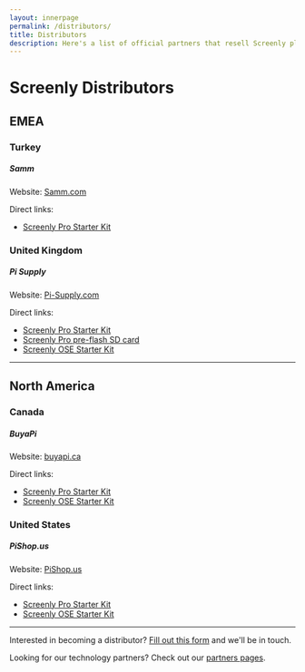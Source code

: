 ```yaml
---
layout: innerpage
permalink: /distributors/
title: Distributors
description: Here's a list of official partners that resell Screenly players.
---
```


# Screenly Distributors

## EMEA

### Turkey

##### Samm

Website: [Samm.com](http://www.samm.com/)

Direct links:

 * [Screenly Pro Starter Kit](http://www.samm.com/en/product/1615/screenly-pro-kit-digital-signage.html)

### United Kingdom

##### Pi Supply

Website: [Pi-Supply.com](https://www.pi-supply.com/)

Direct links:

 * [Screenly Pro Starter Kit](https://www.pi-supply.com/product/screenly-pro-digital-signage-starter-kit/)
 * [Screenly Pro pre-flash SD card](https://www.pi-supply.com/product/screenly-software-sd-cards-pro-and-ose/)
 * [Screenly OSE Starter Kit](https://www.pi-supply.com/product/screenly-open-source-edition-digital-signage-starter-kit/)

---

## North America

### Canada

##### BuyaPi

Website: [buyapi.ca](https://www.buyapi.ca/)

Direct links:

 * [Screenly Pro Starter Kit](https://www.buyapi.ca/product/screenly-pro-digital-signage-starter-kit/)
 * [Screenly OSE Starter Kit](https://www.buyapi.ca/product/screenly-open-source-edition-digital-signage-starter-kit/)

### United States

##### PiShop.us

Website: [PiShop.us](https://www.pishop.us)

Direct links:

 * [Screenly Pro Starter Kit](https://www.pishop.us/product/raspberry-pi/pi-kits/screenly-pro-digital-signage-starter-kit-hardware-bundle/)
 * [Screenly OSE Starter Kit](https://www.pishop.us/product/raspberry-pi/pi-kits/screenly-open-source-edition-digital-signage-starter-kit/)

---

Interested in becoming a distributor? [Fill out this form](https://goo.gl/forms/NGOpp1A7bederYuw1) and we'll be in touch.

Looking for our technology partners? Check out our [partners pages]({{site.url}}/partners/).
